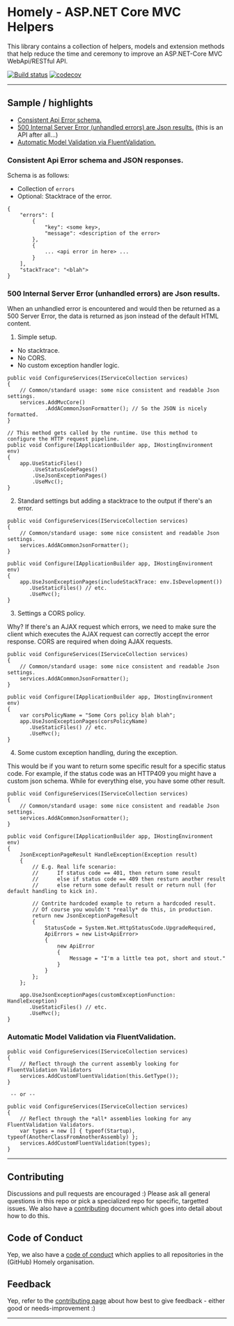 

# Homely - ASP.NET Core MVC Helpers

This library contains a collection of helpers, models and extension methods that help reduce the time and ceremony to improve an ASP.NET-Core MVC WebApi/RESTful API.

[![Build status](https://ci.appveyor.com/api/projects/status/d4d0iyps9h74kt4s/branch/master?svg=true)](https://ci.appveyor.com/project/Homely/homely-aspnetcore-mvc-helpers/branch/master) [![codecov](https://codecov.io/gh/Homely/Homely.AspNetCore.Mvc.Helpers/branch/master/graph/badge.svg)](https://codecov.io/gh/Homely/Homely.AspNetCore.Mvc.Helpers)

---

## Sample / highlights

- [Consistent Api Error schema.](#Sample1)
- [500 Internal Server Error (unhandled errors) are Json results.](#Sample2) (this is an API after all...)
- [Automatic Model Validation via FluentValidation.](#Sample3)

### <a name="Sample1">Consistent Api Error schema and JSON responses.</a>

Schema is as follows:
- Collection of `errors`
- Optional: Stacktrace of the error.

```
{
    "errors": [
        {
            "key": <some key>,
            "message": <description of the error>
        },
        {
            ... <api error in here> ...
        }
    ],
    "stackTrace": "<blah">
}
```

### <a name="Sample3">500 Internal Server Error (unhandled errors) are Json results.

When an unhandled error is encountered and would then be returned as a 500 Server Error, the data is returned as json instead of the default HTML content.

1. Simple setup.
 - No stacktrace.
 - No CORS.
 - No custom exception handler logic.

```
public void ConfigureServices(IServiceCollection services)
{
    // Common/standard usage: some nice consistent and readable Json settings.
    services.AddMvcCore()
            .AddACommonJsonFormatter(); // So the JSON is nicely formatted.
}

// This method gets called by the runtime. Use this method to configure the HTTP request pipeline.
public void Configure(IApplicationBuilder app, IHostingEnvironment env)
{
    app.UseStaticFiles()
        .UseStatusCodePages()
        .UseJsonExceptionPages()
        .UseMvc();
}
```

2. Standard settings but adding a stacktrace to the output if there's an error.

```
public void ConfigureServices(IServiceCollection services)
{
    // Common/standard usage: some nice consistent and readable Json settings.
    services.AddACommonJsonFormatter();
}

public void Configure(IApplicationBuilder app, IHostingEnvironment env)
{
    app.UseJsonExceptionPages(includeStackTrace: env.IsDevelopment())
       .UseStaticFiles() // etc.
       .UseMvc();
}
```

3. Settings a CORS policy.

 Why? If there's an AJAX request which errors, we need to make sure the client which executes the AJAX request can correctly accept the error response. CORS are required when doing AJAX requests.

```
public void ConfigureServices(IServiceCollection services)
{
    // Common/standard usage: some nice consistent and readable Json settings.
    services.AddACommonJsonFormatter();
}

public void Configure(IApplicationBuilder app, IHostingEnvironment env)
{
	var corsPolicyName = "Some Cors policy blah blah";
    app.UseJsonExceptionPages(corsPolicyName)
       .UseStaticFiles() // etc.
       .UseMvc();
}
```

4. Some custom exception handling, during the exception. 

This would be if you want to return some specific result for a specific status code. For example, if the status code was an HTTP409 you might have a custom json schema. While for everything else, you have some other result.

```
public void ConfigureServices(IServiceCollection services)
{
    // Common/standard usage: some nice consistent and readable Json settings.
    services.AddACommonJsonFormatter();
}

public void Configure(IApplicationBuilder app, IHostingEnvironment env)
{
    JsonExceptionPageResult HandleException(Exception result) 
    { 
        // E.g. Real life scenario:
        //      If status code == 401, then return some result
        //      else if status code == 409 then resturn another result
        //      else return some default result or return null (for default handling to kick in).

        // Contrite hardcoded example to return a hardcoded result.
        // Of course you wouldn't *really* do this, in production.
        return new JsonExceptionPageResult
        {
            StatusCode = System.Net.HttpStatusCode.UpgradeRequired,
            ApiErrors = new List<ApiError>
            {
                new ApiError
                {
                    Message = "I'm a little tea pot, short and stout."
                }
            }
        };
    };

    app.UseJsonExceptionPages(customExceptionFunction: HandleException)
       .UseStaticFiles() // etc.
       .UseMvc();
}
```

### <a name="Sample3">Automatic Model Validation via FluentValidation.</a>

```
public void ConfigureServices(IServiceCollection services)
{
    // Reflect through the current assembly looking for FluentValidation Validators 
    services.AddCustomFluentValidation(this.GetType());
}

 -- or --

public void ConfigureServices(IServiceCollection services)
{
    // Reflect through the *all* assemblies looking for any FluentValidation Validators. 
    var types = new [] { typeof(Startup), typeof(AnotherClassFromAnotherAssembly) };
    services.AddCustomFluentValidation(types);
}
```

---

## Contributing

Discussions and pull requests are encouraged :) Please ask all general questions in this repo or pick a specialized repo for specific, targetted issues. We also have a [contributing](https://github.com/OpenRealEstate/Homely/blob/master/CONTRIBUTING.md) document which goes into detail about how to do this.

## Code of Conduct
Yep, we also have a [code of conduct](https://github.com/Homely/Homely/blob/master/CODE_OF_CONDUCT.md) which applies to all repositories in the (GitHub) Homely organisation.

## Feedback
Yep, refer to the [contributing page](https://github.com/Homely/Homely/blob/master/CONTRIBUTING.md) about how best to give feedback - either good or needs-improvement :)

---
